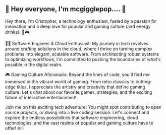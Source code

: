 ## :wave: Hey everyone, I'm mcgigglepop.... :wave:

<!--
**mcgigglepop/mcgigglepop** is a ✨ _special_ ✨ repository because its `README.md` (this file) appears on your GitHub profile.

Here are some ideas to get you started:

- 🔭 I’m currently working on ...
- 🌱 I’m currently learning ...
- 👯 I’m looking to collaborate on ...
- 🤔 I’m looking for help with ...
- 💬 Ask me about ...
- 📫 How to reach me: ...
- 😄 Pronouns: ...
- ⚡ Fun fact: ...
-->
Hey there, I'm Cristopher, a technology enthusiast, fueled by a passion for innovation and a deep love for popular and gaming culture (and energy drinks). 🚀🎮

👨‍💻 Software Engineer & Cloud Enthusiast: My journey in tech revolves around crafting solutions in the cloud, where I thrive on turning complex problems into elegant, scalable software. From architecting robust systems to optimizing workflows, I'm committed to pushing the boundaries of what's possible in the digital realm.

🎮 Gaming Culture Aficionado: Beyond the lines of code, you'll find me immersed in the vibrant world of gaming. From retro classics to cutting-edge titles, I appreciate the artistry and creativity that define gaming culture. Let's chat about our favorite games, strategies, and the exciting future of interactive entertainment!

Join me on this exciting tech adventure! You might spot contributing to open source projects, or diving into a live coding session. Let's connect and explore the endless possibilities that software engineering, cloud technologies, and the vast realms of popular and gaming culture have to offer! 🌐✨
